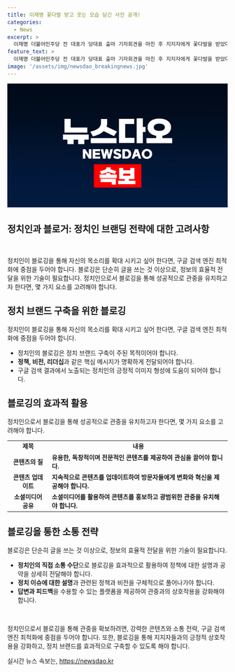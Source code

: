 ```yaml
---
title: 이재명 꽃다발 받고 웃는 모습 담긴 사진 공개!
categories:
  - News
excerpt: >
  이재명 더불어민주당 전 대표가 당대표 출마 기자회견을 마친 후 지지자에게 꽃다발을 받았다. 사진영상기획부 발로 뛰는 더팩트는 24시간 여러분의 제보를 기다립니다. ▶더팩트 제보 카카오톡 더팩트제보 검색 ▶이메일: jebo@tf.co.kr ▶뉴스 홈페이지: talk.tf.co.kr/bbs/report/write
feature_text: >
  이재명 더불어민주당 전 대표가 당대표 출마 기자회견을 마친 후 지지자에게 꽃다발을 받았다. 사진영상기획부 발로 뛰는 더팩트는 24시간 여러분의 제보를 기다립니다. ▶더팩트 제보 카카오톡 더팩트제보 검색 ▶이메일: jebo@tf.co.kr ▶뉴스 홈페이지: talk.tf.co.kr/bbs/report/write
image: '/assets/img/newsdao_breakingnews.jpg'
---
```


<p><img src="/assets/img/newsdao_breakingnews.jpg" alt="ranknews 속보" /></p>

<h2>정치인과 블로거: 정치인 브랜딩 전략에 대한 고려사항</h2>

<p data-ke-size="size16">&nbsp;</p>

<p>정치인이 블로깅을 통해 자신의 목소리를 확대 시키고 싶어 한다면, 구글 검색 엔진 최적화에 중점을 두어야 합니다. 블로깅은 단순히 글을 쓰는 것 이상으로, 정보의 효율적 전달을 위한 기술이 필요합니다. 정치인으로서 블로깅을 통해 성공적으로 관중을 유치하고자 한다면, 몇 가지 요소를 고려해야 합니다. </p>

<h2 data-ke-size="size26">정치 브랜드 구축을 위한 블로깅</h2>

<p>정치인이 블로깅을 통해 자신의 목소리를 확대 시키고 싶어 한다면, 구글 검색 엔진 최적화에 중점을 두어야 합니다.</p>

<ul>
  <li>정치인의 블로깅은 정치 브랜드 구축이 주된 목적이어야 합니다.</li>
  <li><b>정책, 비전, 리더십</b>과 같은 핵심 메시지가 명확하게 전달되어야 합니다.</li>
  <li>구글 검색 결과에서 노출되는 정치인의 긍정적 이미지 형성에 도움이 되어야 합니다.</li>
</ul>

<h2 data-ke-size="size26">블로깅의 효과적 활용</h2>

<p>정치인으로서 블로깅을 통해 성공적으로 관중을 유치하고자 한다면, 몇 가지 요소를 고려해야 합니다.</p>

<table>
  <tr>
    <td style="text-align: center; height: 17px;"><b>제목</b></td>
    <td style="text-align: center; height: 17px;"><b>내용</b></td>
  </tr>
  <tr>
    <td style="text-align: center; height: 17px;"><b>콘텐츠의 질</b></td>
    <td><b>유용한, 독창적이며 전문적인 콘텐츠를 제공하여 관심을 끌어야 합니다.</b></td>
  </tr>
  <tr>
    <td style="text-align: center; height: 17px;"><b>콘텐츠 업데이트</b></td>
    <td><b>지속적으로 콘텐츠를 업데이트하여 방문자들에게 변화와 혁신을 제공해야 합니다.</b></td>
  </tr>
  <tr>
    <td style="text-align: center; height: 17px;"><b>소셜미디어 공유</b></td>
    <td><b>소셜미디어를 활용하여 콘텐츠를 홍보하고 광범위한 관중을 유치해야 합니다.</b></td>
 </tr>
</table>

<h2 data-ke-size="size26">블로깅을 통한 소통 전략</h2>

<p>블로깅은 단순히 글을 쓰는 것 이상으로, 정보의 효율적 전달을 위한 기술이 필요합니다.</p>

<ul>
  <li><b>정치인의 직접 소통 수단</b>으로 블로깅을 효과적으로 활용하여 정책에 대한 설명과 공약을 상세히 전달해야 합니다.</li>
  <li><b>정치 이슈에 대한 설명</b>과 관련된 정책과 비전을 구체적으로 풀어나가야 합니다.</li>
  <li><b>답변과 피드백</b>을 수용할 수 있는 플랫폼을 제공하여 관중과의 상호작용을 강화해야 합니다.</li>
</ul>

<p data-ke-size="size16">&nbsp;</p>

<p>정치인으로서 블로깅을 통해 관중을 확보하려면, 강력한 콘텐츠와 소통 전략, 구글 검색 엔진 최적화에 중점을 두어야 합니다. 또한, 블로깅을 통해 지지자들과의 긍정적 상호작용을 강화하고, 정치 브랜드를 효과적으로 구축할 수 있도록 해야 합니다.</p>
실시간 뉴스 속보는, <a href="https://newsdao.kr" rel="dofollow">https://newsdao.kr</a>


